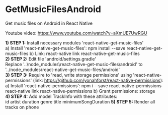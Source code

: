 # GetMusicFilesAndroid
Get music files on Android in React Native

Youtube video: https://www.youtube.com/watch?v=aXmUE7UwRGU

<b>1) STEP 1:</b> Install necessary modules 'react-native-get-music-files'<br>
a) Install 'react-native-get-music-files': npm install --save react-native-get-music-files
b) Link: react-native link react-native-get-music-files<br>
<b>2) STEP 2:</b> Edit file 'android/settings.gradle'<br>
Replace '..\node_modules\react-native-get-music-files\android' to '../node_modules/react-native-get-music-files/android'<br>
<b>3) STEP 3:</b> Require to 'read, write storage permissions' using 'react-native-permissions'
(link: https://github.com/yonahforst/react-native-permissions):
a) Install 'react-native-permissions':
	npm i --save react-native-permissions
	react-native link react-native-permissions
b) Grant permissions: storage<br>
<b>4) STEP 4:</b> Add model TrackInfo with these attributes:<br>
id
artist
duration
genre
title
minimumSongDuration
<b>5) STEP 5:</b> Render all tracks on phone
